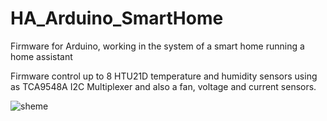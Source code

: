# HA_Arduino_SmartHome
Firmware for Arduino, working in the system of a smart home running a home assistant

Firmware control up to 8 HTU21D temperature and humidity sensors using as TCA9548A I2C Multiplexer and also a fan, voltage and current sensors.

![sheme](http://img.radiokot.ru/files/135899/medium/1xq60jzhaj.jpg)
